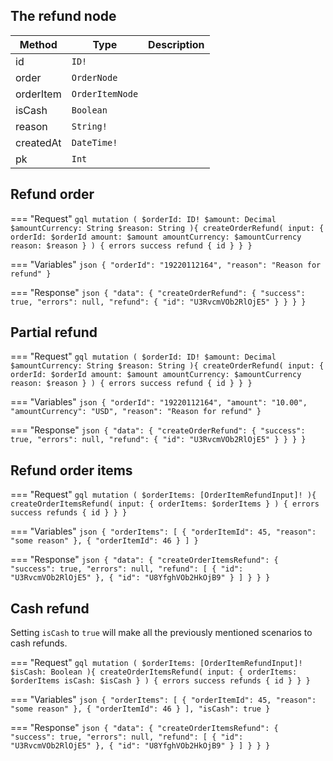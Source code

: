 ## The refund node

| Method    | Type            | Description |
| --------- | --------------- | ----------- |
| id        | `ID!`           |
| order     | `OrderNode `    |
| orderItem | `OrderItemNode` |
| isCash    | `Boolean`       |
| reason    | `String!`       |
| createdAt | `DateTime!`     |
| pk        | `Int`           |



## Refund order

=== "Request"
    ```gql
    mutation (
      $orderId: ID!
      $amount: Decimal
      $amountCurrency: String
      $reason: String
    ){
      createOrderRefund(
        input: {
          orderId: $orderId
          amount: $amount
          amountCurrency: $amountCurrency
          reason: $reason
        }
      ) {
        errors
        success
        refund {
          id
        }
      }
    }
    ```

=== "Variables"
    ```json
    {
      "orderId": "19220112164",
      "reason": "Reason for refund"
    }
    ```

=== "Response"
    ```json
    {
        "data": {
            "createOrderRefund": {
                "success": true,
                "errors": null,
                "refund": {
                  "id": "U3RvcmVOb2RlOjE5"
                }
            }
        }
    }
    ```

## Partial refund

=== "Request"
    ```gql
    mutation (
      $orderId: ID!
      $amount: Decimal
      $amountCurrency: String
      $reason: String
    ){
      createOrderRefund(
        input: {
          orderId: $orderId
          amount: $amount
          amountCurrency: $amountCurrency
          reason: $reason
        }
      ) {
        errors
        success
        refund {
          id
        }
      }
    }
    ```

=== "Variables"
    ```json
    {
      "orderId": "19220112164",
      "amount": "10.00",
      "amountCurrency": "USD",
      "reason": "Reason for refund"
    }
    ```

=== "Response"
    ```json
    {
        "data": {
            "createOrderRefund": {
                "success": true,
                "errors": null,
                "refund": {
                  "id": "U3RvcmVOb2RlOjE5"
                }
            }
        }
    }
    ```


## Refund order items

=== "Request"
    ```gql
    mutation (
      $orderItems: [OrderItemRefundInput]!
    ){
      createOrderItemsRefund(
        input: {
          orderItems: $orderItems
        }
      ) {
        errors
        success
        refunds {
          id
        }
      }
    }
    ```

=== "Variables"
    ```json
    {
      "orderItems": [
        { "orderItemId": 45, "reason": "some reason" },
        { "orderItemId": 46 }
      ]
    }
    ```

=== "Response"
    ```json
    {
        "data": {
            "createOrderItemsRefund": {
                "success": true,
                "errors": null,
                "refund": [
                  {
                    "id": "U3RvcmVOb2RlOjE5"
                  },
                  {
                    "id": "U8YfghVOb2HkOjB9"
                  }
                ]
            }
        }
    }
    ```

## Cash refund
Setting `isCash` to `true` will make all the previously mentioned scenarios to cash refunds.

=== "Request"
    ```gql
    mutation (
      $orderItems: [OrderItemRefundInput]!
      $isCash: Boolean
    ){
      createOrderItemsRefund(
        input: {
          orderItems: $orderItems
          isCash: $isCash
        }
      ) {
        errors
        success
        refunds {
          id
        }
      }
    }
    ```

=== "Variables"
    ```json
    {
      "orderItems": [
        { "orderItemId": 45, "reason": "some reason" },
        { "orderItemId": 46 }
      ],
      "isCash": true
    }
    ```

=== "Response"
    ```json
    {
        "data": {
            "createOrderItemsRefund": {
                "success": true,
                "errors": null,
                "refund": [
                  {
                    "id": "U3RvcmVOb2RlOjE5"
                  },
                  {
                    "id": "U8YfghVOb2HkOjB9"
                  }
                ]
            }
        }
    }
    ```
